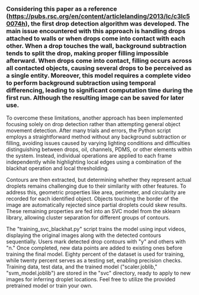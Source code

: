  ### Considering this paper as a reference (<https://pubs.rsc.org/en/content/articlelanding/2013/lc/c3lc50074h>), the first drop detection algorithm was developed. The main issue encountered with this approach is handling drops attached to walls or when drops come into contact with each other. When a drop touches the wall, background subtraction tends to split the drop, making proper filling impossible afterward. When drops come into contact, filling occurs across all contacted objects, causing several drops to be perceived as a single entity. Moreover, this model requires a complete video to perform background subtraction using temporal differencing, leading to significant computation time during the first run. Although the resulting image can be saved for later use.

To overcome these limitations, another approach has been implemented focusing solely on drop detection rather than attempting general object movement detection. After many trials and errors, the Python script employs a straightforward method without any background subtraction or filling, avoiding issues caused by varying lighting conditions and difficulties distinguishing between drops, oil, channels, PDMS, or other elements within the system. Instead, individual operations are applied to each frame independently while highlighting local edges using a combination of the blackhat operation and local thresholding.

Contours are then extracted, but determining whether they represent actual droplets remains challenging due to their similarity with other features. To address this, geometric properties like area, perimeter, and circularity are recorded for each identified object. Objects touching the border of the image are automatically rejected since partial droplets could skew results. These remaining properties are fed into an SVC model from the sklearn library, allowing cluster separation for different groups of contours.

The "training\_svc\_blackhat.py" script trains the model using input videos, displaying the original images along with the detected contours sequentially. Users mark detected drop contours with "y" and others with "n." Once completed, new data points are added to existing ones before training the final model. Eighty percent of the dataset is used for training, while twenty percent serves as a testing set, enabling precision checks. Training data, test data, and the trained model ("scaler.joblib," "svm\_model.joblib") are stored in the "svc" directory, ready to apply to new images for inferring droplet locations. Feel free to utilize the provided pretrained model or train your own.